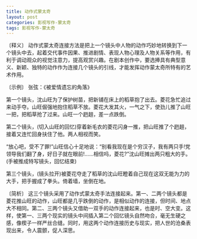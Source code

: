```yaml
---
title: 动作式蒙太奇
layout: post
categories: 影视写作-蒙太奇
tags: 影视写作-蒙太奇
---
```


〔释义〕 动作式蒙太奇连接方法是把上一个镜头中人物的动作巧妙地转换到下一个镜头中去，起着交代事件因果、推进剧情、表现人物心理及人物关系等作用，有利于调动观众的视觉注意力，提高观赏兴趣。在剧本创作中，要选捧具有典型意义、新颖、独特的动作作为连接几个镜头的引线，才能发挥动作蒙太奇所特有的艺术作用。

〔示例〕 张弦：《被爱情遗忘的角落》

第一个镜头，沈山旺为了保护树苗，把新铺在床上的稻草抱了出去。菱花急忙追过来动手夺。山旺倔强地抱住稻草不放。菱花大发其火，一气之下，使劲儿推了山旺一把，把稻草抢了过来。山旺一个趔趄，差一点跌倒。

第二个镜头，(切入山旺的回忆)穿着新毛衣的菱花闪身一推，把山旺推了个趔趄，接着又连忙回身扶住了他。两人相视而笑。

“放心吧，受不了罪!”山旺信心十足地说：“别看我现在是个穷汉子，我有两只手!党领导我们翻了身，好日子就在眼前!……相信吗，菱花?”沈山旺摊出两只粗大的手。(手被推成特写镜头，回忆结束)

第三个镜头，(镜头拉开)被菱花夺走了稻草的沈山旺瞪着自己现在这双无能为力的大手，把手握成了拳头。倚着墙，坐倒在地。

〔简析〕 这三个镜头采用了动作式蒙太奇手法连接起来。第一、二两个镜头都是菱花推山旺的动作，山旺都是几乎跌倒的动作，是相似动作的连接，但时间、地点大不相同。第二、三两个镜头又借助一双手的动作连接起来，也是时、空大变。这样，使第一、三两个现实的镜头中间插入第二个回忆镜头自然吻合，毫无生硬之感，像楔子一样严丝合缝。同时，用这两个动作连接历史与现实，把人世的沧桑表现出来，令人震颤，促人深思。 